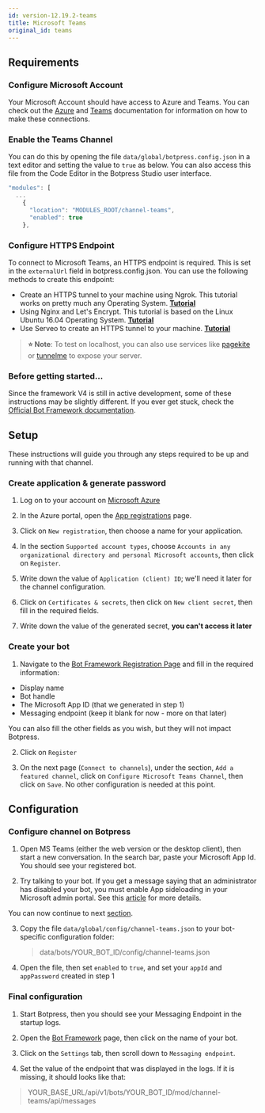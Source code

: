 ```yaml
---
id: version-12.19.2-teams
title: Microsoft Teams
original_id: teams
---
```


## Requirements

### Configure Microsoft Account
Your Microsoft Account should have access to Azure and Teams. You can check out the [Azure](https://docs.microsoft.com/en-us/azure/devops/?view=azure-devops) and [Teams](https://docs.microsoft.com/en-us/microsoftteams/) documentation for information on how to make these connections.

### Enable the Teams Channel

You can do this by opening the file `data/global/botpress.config.json` in a text editor and setting the value to `true` as below. You can also access this file from the Code Editor in the Botpress Studio user interface.

```js
"modules": [
  ...
    {
      "location": "MODULES_ROOT/channel-teams",
      "enabled": true
    },
```
### Configure HTTPS Endpoint

To connect to Microsoft Teams, an HTTPS endpoint is required. This is set in the `externalUrl` field in botpress.config.json. You can use the following methods to create this endpoint:

  - Create an HTTPS tunnel to your machine using Ngrok. This tutorial works on pretty much any Operating System. [**Tutorial**](https://api.slack.com/tutorials/tunneling-with-ngrok)
  - Using Nginx and Let's Encrypt. This tutorial is based on the Linux Ubuntu 16.04 Operating System. [**Tutorial**](https://www.digitalocean.com/community/tutorials/how-to-secure-nginx-with-let-s-encrypt-on-ubuntu-16-04)
  - Use Serveo to create an HTTPS tunnel to your machine. [**Tutorial**](https://medium.com/automationmaster/how-to-forward-my-local-port-to-public-using-serveo-4979f352a3bf)  

> **⭐ Note**: To test on localhost, you can also use services like [pagekite](https://pagekite.net/) or [tunnelme](https://localtunnel.github.io/www/) to expose your server.

### Before getting started...

Since the framework V4 is still in active development, some of these instructions may be slightly different. If you ever get stuck, check the [Official Bot Framework documentation](https://docs.microsoft.com/en-us/microsoftteams/platform/concepts/bots/bots-create).

## Setup

These instructions will guide you through any steps required to be up and running with that channel.

### Create application & generate password

1. Log on to your account on [Microsoft Azure](https://azure.microsoft.com)

2. In the Azure portal, open the [App registrations](https://portal.azure.com#blade/Microsoft_AAD_RegisteredApps/ApplicationsListBlade) page.

3. Click on `New registration`, then choose a name for your application.

4. In the section `Supported account types`, choose `Accounts in any organizational directory and personal Microsoft accounts`, then click on `Register`.

5. Write down the value of `Application (client) ID`; we'll need it later for the channel configuration.

6. Click on `Certificates & secrets`, then click on `New client secret`, then fill in the required fields.

7. Write down the value of the generated secret, **you can't access it later**

### Create your bot

1. Navigate to the [Bot Framework Registration Page](https://dev.botframework.com/bots/new) and fill in the required information:

- Display name
- Bot handle
- The Microsoft App ID (that we generated in step 1)
- Messaging endpoint (keep it blank for now - more on that later)

You can also fill the other fields as you wish, but they will not impact Botpress.

2. Click on `Register`

3. On the next page (`Connect to channels`), under the section, `Add a featured channel`, click on `Configure Microsoft Teams Channel`, then click on `Save`. No other configuration is needed at this point.

## Configuration


### Configure channel on Botpress

1. Open MS Teams (either the web version or the desktop client), then start a new conversation. In the search bar, paste your Microsoft App Id. You should see your registered bot.

2. Try talking to your bot. If you get a message saying that an administrator has disabled your bot, you must enable App sideloading in your Microsoft admin portal. See this [article](https://docs.microsoft.com/en-us/microsoftteams/enable-features-office-365) for more details.

You can now continue to next [section](#setting-up-ms-teams-channel-from-an-already-configured-ms-bot-with-an-appid-and-password).

3. Copy the file `data/global/config/channel-teams.json` to your bot-specific configuration folder:

   > data/bots/YOUR_BOT_ID/config/channel-teams.json

4. Open the file, then set `enabled` to `true`, and set your `appId` and `appPassword` created in step 1

### Final configuration

1. Start Botpress, then you should see your Messaging Endpoint in the startup logs.

2. Open the [Bot Framework](https://dev.botframework.com/bots) page, then click on the name of your bot.

3. Click on the `Settings` tab, then scroll down to `Messaging endpoint`.

4. Set the value of the endpoint that was displayed in the logs. If it is missing, it should looks like that:

> YOUR_BASE_URL/api/v1/bots/YOUR_BOT_ID/mod/channel-teams/api/messages
